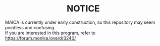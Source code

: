 # <center>NOTICE</center>

MAICA is currently under early construction, so this repository may seem pointless and confusing.<br>
If you are interested in this program, refer to <a href="https://forum.monika.love/d/3240/">https://forum.monika.love/d/3240/</a>
